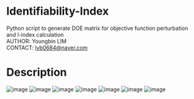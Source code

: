 # Identifiability-Index
Python script to generate DOE matrix for objective function perturbation and I-index calculation <br>
AUTHOR: Youngbin LIM <br>
CONTACT: lyb0684@naver.com

# Description
![image](https://github.com/user-attachments/assets/e1c3ac9a-7e1a-4332-b206-bbee4fd9a5f1)
![image](https://github.com/user-attachments/assets/c2846864-78ae-4178-97d9-c72e4676194c)
![image](https://github.com/user-attachments/assets/0141c1af-ccc5-45d2-ad9b-df5e1f04b980)
![image](https://github.com/user-attachments/assets/e476f968-b574-4c0d-97db-0fc0c98d12f1)
![image](https://github.com/user-attachments/assets/aed8fc3e-6706-48dc-a7b5-50d8b3b97609)
![image](https://github.com/user-attachments/assets/50d08c93-0056-41cd-9753-613a749dd946)
![image](https://github.com/user-attachments/assets/455e813d-9752-443d-9e50-9d02b0b792b7)

